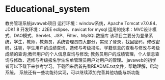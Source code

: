 # Educational_system
教务管理系统javaweb项目 运行环境：window系统，Apache Tomcat v7.0.84、JDK1.8 开发环境：J2EE eclipse、navicat for mysql 运用的技术：MVC设计模式、DAO模式、Servlet、JSP、Filter、MySQL数据库 该项目主要分为登录系统，学生，教师，教务员，系统管理员四大部分，实现了登录，找回密码，修改密码，注销，学生用户的成绩查询，选修与考级报名、学籍信息的查看与修改与考级成绩的查询;教师用户的个人信息查询与修改; 教务员用户的成绩管理，个人信息查询与修改、选修与考级报名学生名单管理员用户对用户的管理。  javaweb的初学者可以下载下来参考学习。下载回来后首先看README.txt文件，帮助理解，启动系统。 系统还有一些功能待实现，可以继续添加完善其他功能与新功能
